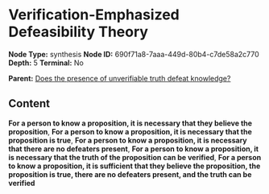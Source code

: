 # Verification-Emphasized Defeasibility Theory

**Node Type:** synthesis
**Node ID:** 690f71a8-7aaa-449d-80b4-c7de58a2c770
**Depth:** 5
**Terminal:** No

**Parent:** [Does the presence of unverifiable truth defeat knowledge?](does-the-presence-of-unverifiable-truth-defeat-knowledge-antithesis-9760e514-d7e3-4ba3-81ba-1c1a1ee77daa.md)

## Content

**For a person to know a proposition, it is necessary that they believe the proposition**, **For a person to know a proposition, it is necessary that the proposition is true**, **For a person to know a proposition, it is necessary that there are no defeaters present**, **For a person to know a proposition, it is necessary that the truth of the proposition can be verified**, **For a person to know a proposition, it is sufficient that they believe the proposition, the proposition is true, there are no defeaters present, and the truth can be verified**
